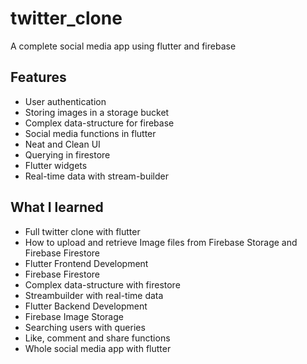 # twitter_clone

A complete social media app using flutter and firebase

## Features

- User authentication
- Storing images in a storage bucket
- Complex data-structure for firebase
- Social media functions in flutter
- Neat and Clean UI
- Querying in firestore
- Flutter widgets
- Real-time data with stream-builder

## What I learned
- Full twitter clone with flutter
- How to upload and retrieve Image files from Firebase Storage and Firebase Firestore
- Flutter Frontend Development
- Firebase Firestore
- Complex data-structure with firestore
- Streambuilder with real-time data
- Flutter Backend Development
- Firebase Image Storage
- Searching users with queries
- Like, comment and share functions
- Whole social media app with flutter